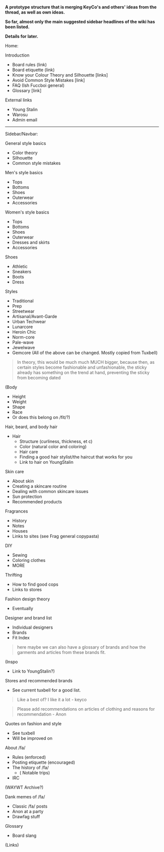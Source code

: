 **A prototype structure that is merging KeyCo's and others' ideas from the thread, as well as own ideas.**

**So far, almost only the main suggested sidebar headlines of the wiki has been listed.**

**Details for later.**

Home:

Introduction
- Board rules (link)
- Board etiquette (link)
- Know your Colour Theory and Silhouette [links]
- Avoid Common Style Mistakes [link]
- FAQ (Ish Fuccboi general)
- Glossary [link]

External links
- Young Stalin
- Warosu
- Admin email

---
Sidebar/Navbar:

General style basics
- Color theory
- Silhouette
- Common style mistakes

Men's style basics
- Tops
- Bottoms
- Shoes
- Outerwear
- Accessories

Women's style basics
- Tops
- Bottoms
- Shoes
- Outerwear
- Dresses and skirts
- Accessories

Shoes
- Athletic
- Sneakers
- Boots
- Dress

Styles
- Traditional
- Prep
- Streetwear
- Artisanal/Avant-Garde
- Urban Techwear
- Lunarcore
- Heroin Chic
- Norm-core
- Pale-wave
- Jewelwave
- Gemcore
(All of the above can be changed. Mostly copied from Tuxbell)

> In theory, this would be much much MUCH bigger, because then, as certain styles become fashionable and unfashionable, the sticky already has something on the trend at hand, preventing the sticky from becoming dated

(Body
- Height
- Weight
- Shape
- Race
- Or does this belong on /fit/?)

Hair, beard, and body hair
- Hair
  - Structure (curliness, thickness, et c)
  - Color (natural color and coloring)
  - Hair care
  - Finding a good hair stylist/the haircut that works for you
  - Link to hair on YoungStalin

Skin care
- About skin
- Creating a skincare routine
- Dealing with common skincare issues 
- Sun protection
- Recommended products

Fragrances
- History
- Notes
- Houses
- Links to sites (see Frag general copypasta)

DIY
- Sewing
- Coloring clothes
- MORE

Thrifting
- How to find good cops
- Links to stores

Fashion design theory
- Eventually

Designer and brand list
- Individual designers
- Brands
- Fit Index

> here maybe we can also have a glossary of brands and how the garments and articles from these brands fit.

(Inspo
- Link to YoungStalin?)

Stores and recommended brands
- See current tuxbell for a good list.

> Like a best of? I like it a lot - keyco

> Please add recommendations on articles of clothing and reasons for recommendation - Anon

Quotes on fashion and style
- See tuxbell
- Will be improved on

About /fa/
- Rules (enforced)
- Posting etiquette (encouraged)
- The history of /fa/
   - ( Notable trips)
- IRC


(WAYWT Archive?)

Dank memes of /fa/
- Classic /fa/ posts
- Anon at a party
- Drawfag stuff

Glossary
- Board slang

(Links)






